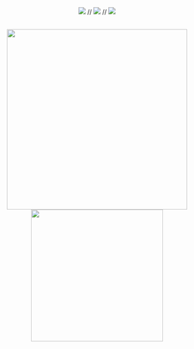 <div align="center">
  <img src = "https://img.shields.io/badge/shell_script-000000.svg?style=for-the-badge&logo=gnu-bash&logoColor=green1" >
 // <img src = "https://img.shields.io/badge/python-000000?style=for-the-badge&logo=python&logoColor=ffff00" >
 // <img src = "https://img.shields.io/badge/C%23-000000?style=for-the-badge&logo=c-sharp&logoColor=green" >
</div>
<br>
<p align = "center">
  <img src = "https://github-readme-stats.vercel.app/api?username=zer0-white&show_icons=true&bg_color=000000&title_color=ffffff&text_color=ffffff&icon_color=ffff0f&hide_border=false" width = 410>
  <img src = "https://github-readme-stats.vercel.app/api/top-langs/?username=zer0-white&langs_count=10&bg_color=000000&title_color=ffffff&text_color=ffffff&icon_color=ff0000&compact&hide_border=false&layout=compact" width=300>
</p>
